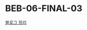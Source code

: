 # BEB-06-FINAL-03

[블로그 정리](https://velog.io/@hd3946/1.%ED%94%84%EB%A1%9C%EC%A0%9D%ED%8A%B83-Naver-Cafe-Web3.0#1-%ED%8C%80-%EC%86%8C%EA%B0%9C)
